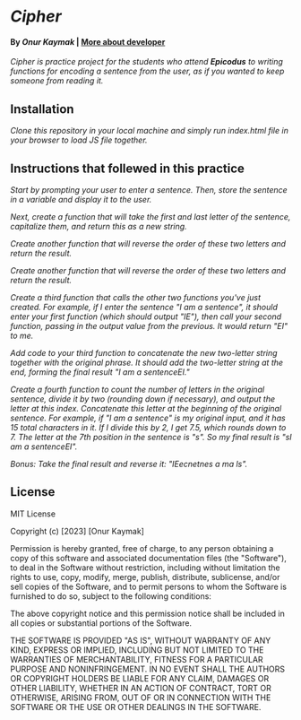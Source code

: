 # _Cipher_

#### By _**Onur Kaymak**_ | [More about developer](https://onurkaymak.com)

_Cipher is practice project for the students who attend **Epicodus** to writing functions for encoding a sentence from the user, as if you wanted to keep someone from reading it._

## Installation

_Clone this repository in your local machine and simply run index.html file in your browser to load JS file together._

## Instructions that follewed in this practice

_Start by prompting your user to enter a sentence. Then, store the sentence in a variable and display it to the user._

_Next, create a function that will take the first and last letter of the sentence, capitalize them, and return this as a new string._

_Create another function that will reverse the order of these two letters and return the result._

_Create another function that will reverse the order of these two letters and return the result._

_Create a third function that calls the other two functions you've just created. For example, if I enter the sentence "I am a sentence", it should enter your first function (which should output "IE"), then call your second function, passing in the output value from the previous. It would return "EI" to me._

_Add code to your third function to concatenate the new two-letter string together with the original phrase. It should add the two-letter string at the end, forming the final result "I am a sentenceEI."_

_Create a fourth function to count the number of letters in the original sentence, divide it by two (rounding down if necessary), and output the letter at this index. Concatenate this letter at the beginning of the original sentence. For example, if "I am a sentence" is my original input, and it has 15 total characters in it. If I divide this by 2, I get 7.5, which rounds down to 7. The letter at the 7th position in the sentence is "s". So my final result is "sI am a sentenceEI"._

_Bonus: Take the final result and reverse it: "IEecnetnes a ma ls"._

## License

MIT License

Copyright (c) [2023] [Onur Kaymak]

Permission is hereby granted, free of charge, to any person obtaining a copy
of this software and associated documentation files (the "Software"), to deal
in the Software without restriction, including without limitation the rights
to use, copy, modify, merge, publish, distribute, sublicense, and/or sell
copies of the Software, and to permit persons to whom the Software is
furnished to do so, subject to the following conditions:

The above copyright notice and this permission notice shall be included in all
copies or substantial portions of the Software.

THE SOFTWARE IS PROVIDED "AS IS", WITHOUT WARRANTY OF ANY KIND, EXPRESS OR
IMPLIED, INCLUDING BUT NOT LIMITED TO THE WARRANTIES OF MERCHANTABILITY,
FITNESS FOR A PARTICULAR PURPOSE AND NONINFRINGEMENT. IN NO EVENT SHALL THE
AUTHORS OR COPYRIGHT HOLDERS BE LIABLE FOR ANY CLAIM, DAMAGES OR OTHER
LIABILITY, WHETHER IN AN ACTION OF CONTRACT, TORT OR OTHERWISE, ARISING FROM,
OUT OF OR IN CONNECTION WITH THE SOFTWARE OR THE USE OR OTHER DEALINGS IN THE
SOFTWARE.
